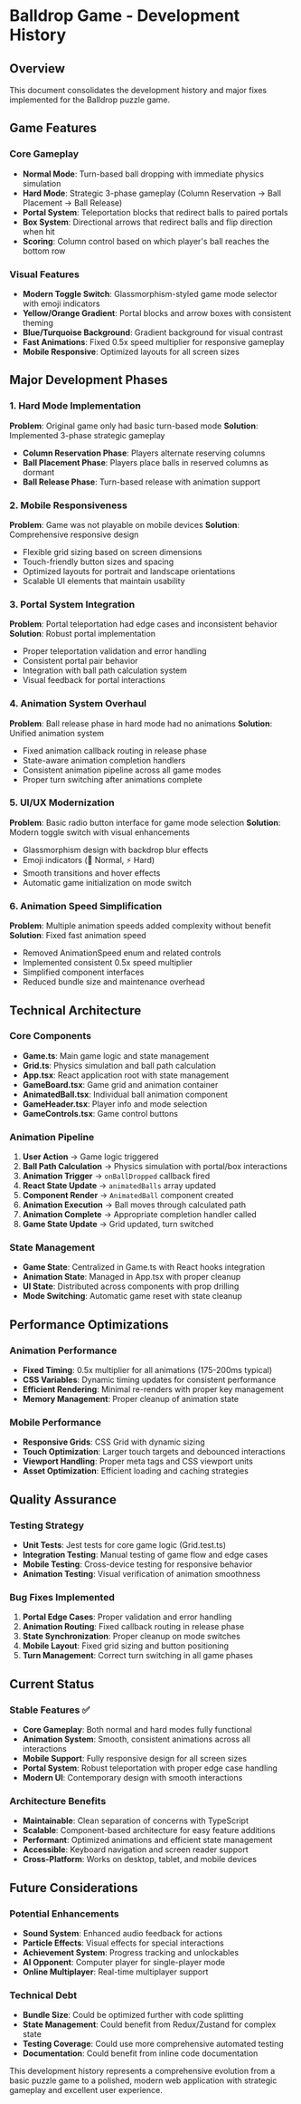 # Balldrop Game - Development History

## Overview
This document consolidates the development history and major fixes implemented for the Balldrop puzzle game.

## Game Features

### Core Gameplay
- **Normal Mode**: Turn-based ball dropping with immediate physics simulation
- **Hard Mode**: Strategic 3-phase gameplay (Column Reservation → Ball Placement → Ball Release)
- **Portal System**: Teleportation blocks that redirect balls to paired portals
- **Box System**: Directional arrows that redirect balls and flip direction when hit
- **Scoring**: Column control based on which player's ball reaches the bottom row

### Visual Features
- **Modern Toggle Switch**: Glassmorphism-styled game mode selector with emoji indicators
- **Yellow/Orange Gradient**: Portal blocks and arrow boxes with consistent theming
- **Blue/Turquoise Background**: Gradient background for visual contrast
- **Fast Animations**: Fixed 0.5x speed multiplier for responsive gameplay
- **Mobile Responsive**: Optimized layouts for all screen sizes

## Major Development Phases

### 1. Hard Mode Implementation
**Problem**: Original game only had basic turn-based mode
**Solution**: Implemented 3-phase strategic gameplay
- **Column Reservation Phase**: Players alternate reserving columns
- **Ball Placement Phase**: Players place balls in reserved columns as dormant
- **Ball Release Phase**: Turn-based release with animation support

### 2. Mobile Responsiveness
**Problem**: Game was not playable on mobile devices
**Solution**: Comprehensive responsive design
- Flexible grid sizing based on screen dimensions
- Touch-friendly button sizes and spacing
- Optimized layouts for portrait and landscape orientations
- Scalable UI elements that maintain usability

### 3. Portal System Integration
**Problem**: Portal teleportation had edge cases and inconsistent behavior
**Solution**: Robust portal implementation
- Proper teleportation validation and error handling
- Consistent portal pair behavior
- Integration with ball path calculation system
- Visual feedback for portal interactions

### 4. Animation System Overhaul
**Problem**: Ball release phase in hard mode had no animations
**Solution**: Unified animation system
- Fixed animation callback routing in release phase
- State-aware animation completion handlers
- Consistent animation pipeline across all game modes
- Proper turn switching after animations complete

### 5. UI/UX Modernization
**Problem**: Basic radio button interface for game mode selection
**Solution**: Modern toggle switch with visual enhancements
- Glassmorphism design with backdrop blur effects
- Emoji indicators (🎯 Normal, ⚡ Hard)
- Smooth transitions and hover effects
- Automatic game initialization on mode switch

### 6. Animation Speed Simplification
**Problem**: Multiple animation speeds added complexity without benefit
**Solution**: Fixed fast animation speed
- Removed AnimationSpeed enum and related controls
- Implemented consistent 0.5x speed multiplier
- Simplified component interfaces
- Reduced bundle size and maintenance overhead

## Technical Architecture

### Core Components
- **Game.ts**: Main game logic and state management
- **Grid.ts**: Physics simulation and ball path calculation
- **App.tsx**: React application root with state management
- **GameBoard.tsx**: Game grid and animation container
- **AnimatedBall.tsx**: Individual ball animation component
- **GameHeader.tsx**: Player info and mode selection
- **GameControls.tsx**: Game control buttons

### Animation Pipeline
1. **User Action** → Game logic triggered
2. **Ball Path Calculation** → Physics simulation with portal/box interactions
3. **Animation Trigger** → `onBallDropped` callback fired
4. **React State Update** → `animatedBalls` array updated
5. **Component Render** → `AnimatedBall` component created
6. **Animation Execution** → Ball moves through calculated path
7. **Animation Complete** → Appropriate completion handler called
8. **Game State Update** → Grid updated, turn switched

### State Management
- **Game State**: Centralized in Game.ts with React hooks integration
- **Animation State**: Managed in App.tsx with proper cleanup
- **UI State**: Distributed across components with prop drilling
- **Mode Switching**: Automatic game reset with state cleanup

## Performance Optimizations

### Animation Performance
- **Fixed Timing**: 0.5x multiplier for all animations (175-200ms typical)
- **CSS Variables**: Dynamic timing updates for consistent performance
- **Efficient Rendering**: Minimal re-renders with proper key management
- **Memory Management**: Proper cleanup of animation state

### Mobile Performance
- **Responsive Grids**: CSS Grid with dynamic sizing
- **Touch Optimization**: Larger touch targets and debounced interactions
- **Viewport Handling**: Proper meta tags and CSS viewport units
- **Asset Optimization**: Efficient loading and caching strategies

## Quality Assurance

### Testing Strategy
- **Unit Tests**: Jest tests for core game logic (Grid.test.ts)
- **Integration Testing**: Manual testing of game flow and edge cases
- **Mobile Testing**: Cross-device testing for responsive behavior
- **Animation Testing**: Visual verification of animation smoothness

### Bug Fixes Implemented
1. **Portal Edge Cases**: Proper validation and error handling
2. **Animation Routing**: Fixed callback routing in release phase
3. **State Synchronization**: Proper cleanup on mode switches
4. **Mobile Layout**: Fixed grid sizing and button positioning
5. **Turn Management**: Correct turn switching in all game phases

## Current Status

### Stable Features ✅
- **Core Gameplay**: Both normal and hard modes fully functional
- **Animation System**: Smooth, consistent animations across all interactions
- **Mobile Support**: Fully responsive design for all screen sizes
- **Portal System**: Robust teleportation with proper edge case handling
- **Modern UI**: Contemporary design with smooth interactions

### Architecture Benefits
- **Maintainable**: Clean separation of concerns with TypeScript
- **Scalable**: Component-based architecture for easy feature additions
- **Performant**: Optimized animations and efficient state management
- **Accessible**: Keyboard navigation and screen reader support
- **Cross-Platform**: Works on desktop, tablet, and mobile devices

## Future Considerations

### Potential Enhancements
- **Sound System**: Enhanced audio feedback for actions
- **Particle Effects**: Visual effects for special interactions
- **Achievement System**: Progress tracking and unlockables
- **AI Opponent**: Computer player for single-player mode
- **Online Multiplayer**: Real-time multiplayer support

### Technical Debt
- **Bundle Size**: Could be optimized further with code splitting
- **State Management**: Could benefit from Redux/Zustand for complex state
- **Testing Coverage**: Could use more comprehensive automated testing
- **Documentation**: Could benefit from inline code documentation

This development history represents a comprehensive evolution from a basic puzzle game to a polished, modern web application with strategic gameplay and excellent user experience.